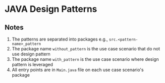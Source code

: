 # JAVA Design Patterns

## Notes
1. The patterns are separated into packages e.g., `src.<pattern-name>_pattern`
1. The package name `without_pattern` is the use case scenario that do not use design pattern
1. The package name `with_pattern` is the use case scenario where design pattern is leveraged
1. All entry points are in `Main.java` file on each use case scenario's package
